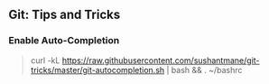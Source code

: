 ## Git: Tips and Tricks

### Enable Auto-Completion
> curl -kL https://raw.githubusercontent.com/sushantmane/git-tricks/master/git-autocompletion.sh | bash && . ~/bashrc
